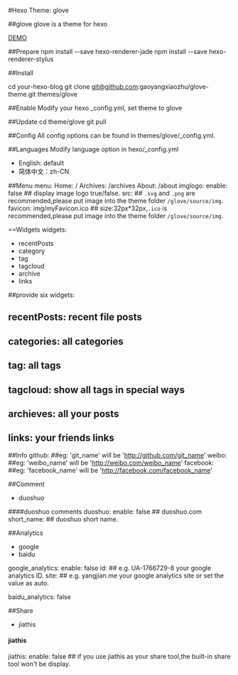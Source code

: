 #Hexo Theme: glove

##glove
glove is a theme for hexo


[DEMO](http://gyyzyp.com)

##Prepare
npm install --save hexo-renderer-jade
npm install --save hexo-renderer-stylus

##Install

cd your-hexo-blog
git clone git@github.com:gaoyangxiaozhu/glove-theme.git themes/glove

##Enable
Modify your hexo _config.yml, set theme to glove

##Update
cd theme/glove
git pull

##Config
All config options can be found in themes/glove/_config.yml.

##Languages
Modify language option in hexo/_config.yml

- English: default
- 简体中文：zh-CN

##Menu
menu:
  Home: /
  Archives: /archives
  About: /about
imglogo:
   enable: false             ## display image logo true/false.
   src:  ## `.svg` and `.png` are recommended,please put image into the theme folder `/glove/source/img`.
  favicon: img/myFavicon.ico   ## size:32px*32px,`.ico` is recommended,please put image into the theme folder `/glove/source/img`.

==Widgets
widgets:
- recentPosts
- category
- tag
- tagcloud
- archive
- links

##provide six widgets:
## recentPosts: recent file posts
## categories: all categories
## tag: all tags
## tagcloud: show all tags in special ways
## archieves: all your posts
## links: your friends links

##Info
github: ##eg: 'git_name' will be 'http://github.com/git_name'
weibo: ##eg: 'weibo_name' will be 'http://weibo.com/weibo_name'
facebook: ##eg: 'facebook_name' will be 'http://facebook.com/facebook_name'

##Comment
+ duoshuo

####duoshuo comments
duoshuo:
  enable: false  ## duoshuo.com
  short_name: ## duoshuo short name.

##Analytics
+ google
+ baidu


google_analytics:
  enable: false
  id:   ## e.g. UA-1766729-8 your google analytics ID.
  site: ## e.g. yangjian.me your google analytics site or set the value as auto.

baidu_analytics: false



##Share
+ jiathis

#### jiathis
jiathis:
  enable: false ## if you use jiathis as your share tool,the built-in share tool won't be display.

